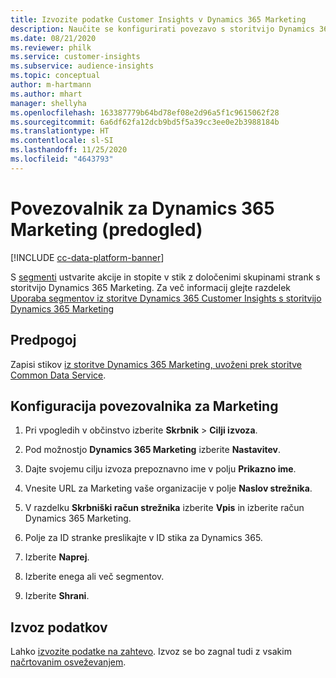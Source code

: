 ```yaml
---
title: Izvozite podatke Customer Insights v Dynamics 365 Marketing
description: Naučite se konfigurirati povezavo s storitvijo Dynamics 365 Marketing.
ms.date: 08/21/2020
ms.reviewer: philk
ms.service: customer-insights
ms.subservice: audience-insights
ms.topic: conceptual
author: m-hartmann
ms.author: mhart
manager: shellyha
ms.openlocfilehash: 163387779b64bd78ef08e2d96a5f1c9615062f28
ms.sourcegitcommit: 6a6df62fa12dcb9bd5f5a39cc3ee0e2b3988184b
ms.translationtype: HT
ms.contentlocale: sl-SI
ms.lasthandoff: 11/25/2020
ms.locfileid: "4643793"
---
```

# <a name="connector-for-dynamics-365-marketing-preview"></a>Povezovalnik za Dynamics 365 Marketing (predogled)

[!INCLUDE [cc-data-platform-banner](../includes/cc-data-platform-banner.md)]

S [segmenti](segments.md) ustvarite akcije in stopite v stik z določenimi skupinami strank s storitvijo Dynamics 365 Marketing. Za več informacij glejte razdelek [Uporaba segmentov iz storitve Dynamics 365 Customer Insights s storitvijo Dynamics 365 Marketing](https://docs.microsoft.com/dynamics365/marketing/customer-insights-segments)

## <a name="prerequisite"></a>Predpogoj

Zapisi stikov [iz storitve Dynamics 365 Marketing, uvoženi prek storitve Common Data Service](connect-power-query.md).

## <a name="configure-the-connector-for-marketing"></a>Konfiguracija povezovalnika za Marketing

1. Pri vpogledih v občinstvo izberite **Skrbnik** > **Cilji izvoza**.

1. Pod možnostjo **Dynamics 365 Marketing** izberite **Nastavitev**.

1. Dajte svojemu cilju izvoza prepoznavno ime v polju **Prikazno ime**.

1. Vnesite URL za Marketing vaše organizacije v polje **Naslov strežnika**.

1. V razdelku **Skrbniški račun strežnika** izberite **Vpis** in izberite račun Dynamics 365 Marketing.

1. Polje za ID stranke preslikajte v ID stika za Dynamics 365.

1. Izberite **Naprej**.

1. Izberite enega ali več segmentov.

1. Izberite **Shrani**.

## <a name="export-the-data"></a>Izvoz podatkov

Lahko [izvozite podatke na zahtevo](export-destinations.md). Izvoz se bo zagnal tudi z vsakim [načrtovanim osveževanjem](system.md#schedule-tab).
